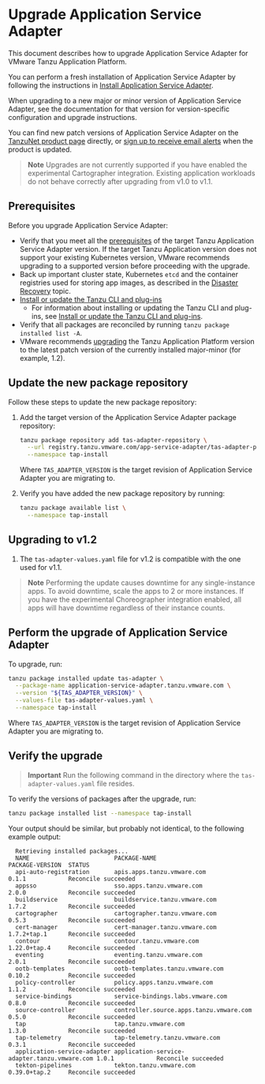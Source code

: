 # Upgrade Application Service Adapter

This document describes how to upgrade Application Service Adapter for VMware Tanzu Application Platform.

You can perform a fresh installation of Application Service Adapter by following the instructions in [Install Application Service Adapter](install.md).

When upgrading to a new major or minor version of Application Service Adapter, see the documentation for that version for version-specific configuration and upgrade instructions.

You can find new patch versions of Application Service Adapter on the [TanzuNet product page](https://network.pivotal.io/products/app-service-adapter) directly, or [sign up to receive email alerts](https://network.tanzu.vmware.com/docs/faq#alerts) when the product is updated.

> **Note** Upgrades are not currently supported if you have enabled the experimental Cartographer integration. Existing application workloads do not behave correctly after upgrading from v1.0 to v1.1.

## <a id='prereqs'></a> Prerequisites

Before you upgrade Application Service Adapter:

- Verify that you meet all the [prerequisites](install-prerequisites.md) of the target Tanzu Application Service Adapter version. If the target Tanzu Application version does not support your existing Kubernetes version, VMware recommends upgrading to a supported version before proceeding with the upgrade.
- Back up important cluster state, Kubernetes `etcd` and the container registries used for storing app images, as described in the [Disaster Recovery](disaster-recovery.md) topic.
- [Install or update the Tanzu CLI and plug-ins](https://docs.vmware.com/en/VMware-Tanzu-Application-Platform/1.2/tap/GUID-install-tanzu-cli.html#install-or-update-the-tanzu-cli-and-plugins-3)
  - For information about installing or updating the Tanzu CLI and plug-ins, see [Install or update the Tanzu CLI and plug-ins](https://docs.vmware.com/en/VMware-Tanzu-Application-Platform/1.2/tap/GUID-install-tanzu-cli.html#install-or-update-the-tanzu-cli-and-plugins-3).
- Verify that all packages are reconciled by running `tanzu package installed list -A`.
- VMware recommends [upgrading](https://docs.vmware.com/en/VMware-Tanzu-Application-Platform/1.2/tap/GUID-upgrading.html) the Tanzu Application Platform version to the latest patch version of the currently installed major-minor (for example, 1.2).

## <a id="add-new-package-repo"></a> Update the new package repository

Follow these steps to update the new package repository:

1. Add the target version of the Application Service Adapter package repository:

   ```bash
   tanzu package repository add tas-adapter-repository \
     --url registry.tanzu.vmware.com/app-service-adapter/tas-adapter-package-repo:${TAS_ADAPTER_VERSION} \
     --namespace tap-install
   ```

   Where `TAS_ADAPTER_VERSION` is the target revision of Application Service Adapter you are migrating to.

1. Verify you have added the new package repository by running:

   ```bash
   tanzu package available list \
     --namespace tap-install
   ```

## <a id="upgrading-to-version-1-2"></a> Upgrading to v1.2

1. The `tas-adapter-values.yaml` file for v1.2 is compatible with the one used for v1.1.

> **Note** Performing the update causes downtime for any single-instance apps.
> To avoid downtime, scale the apps to 2 or more instances. If you have the
> experimental Choreographer integration enabled, all apps will have downtime
> regardless of their instance counts.

## <a id="perform-the-upgrade-of-application-service-adapter"></a> Perform the upgrade of Application Service Adapter

To upgrade, run:

```bash
tanzu package installed update tas-adapter \
  --package-name application-service-adapter.tanzu.vmware.com \
  --version "${TAS_ADAPTER_VERSION}" \
  --values-file tas-adapter-values.yaml \
  --namespace tap-install
```

Where `TAS_ADAPTER_VERSION` is the target revision of Application Service Adapter you are migrating to.

## <a id="verify"></a> Verify the upgrade

> **Important** Run the following command in the directory where the `tas-adapter-values.yaml` file resides.

To verify the versions of packages after the upgrade, run:

```bash
tanzu package installed list --namespace tap-install
```

Your output should be similar, but probably not identical, to the following example output:

```console
  Retrieving installed packages...
  NAME                        PACKAGE-NAME                                 PACKAGE-VERSION  STATUS
  api-auto-registration       apis.apps.tanzu.vmware.com                   0.1.1            Reconcile succeeded
  appsso                      sso.apps.tanzu.vmware.com                    2.0.0            Reconcile succeeded
  buildservice                buildservice.tanzu.vmware.com                1.7.2            Reconcile succeeded
  cartographer                cartographer.tanzu.vmware.com                0.5.3            Reconcile succeeded
  cert-manager                cert-manager.tanzu.vmware.com                1.7.2+tap.1      Reconcile succeeded
  contour                     contour.tanzu.vmware.com                     1.22.0+tap.4     Reconcile succeeded
  eventing                    eventing.tanzu.vmware.com                    2.0.1            Reconcile succeeded
  ootb-templates              ootb-templates.tanzu.vmware.com              0.10.2           Reconcile succeeded
  policy-controller           policy.apps.tanzu.vmware.com                 1.1.2            Reconcile succeeded
  service-bindings            service-bindings.labs.vmware.com             0.8.0            Reconcile succeeded
  source-controller           controller.source.apps.tanzu.vmware.com      0.5.0            Reconcile succeeded
  tap                         tap.tanzu.vmware.com                         1.3.0            Reconcile succeeded
  tap-telemetry               tap-telemetry.tanzu.vmware.com               0.3.1            Reconcile succeeded
  application-service-adapter application-service-adapter.tanzu.vmware.com 1.0.1            Reconcile succeeded
  tekton-pipelines            tekton.tanzu.vmware.com                      0.39.0+tap.2     Reconcile succeeded
```
